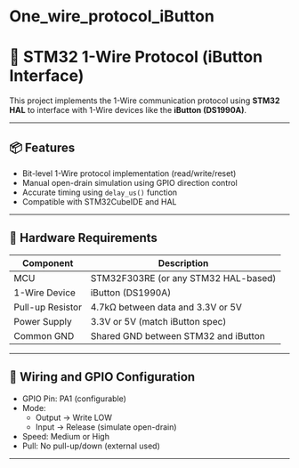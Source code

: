 # One_wire_protocol_iButton

# 🔌 STM32 1-Wire Protocol (iButton Interface)

This project implements the 1-Wire communication protocol using **STM32 HAL** to interface with 1-Wire devices like the **iButton (DS1990A)**.

---

## 📦 Features

- Bit-level 1-Wire protocol implementation (read/write/reset)
- Manual open-drain simulation using GPIO direction control
- Accurate timing using `delay_us()` function
- Compatible with STM32CubeIDE and HAL

---

## 🧰 Hardware Requirements

| Component        | Description                         |
|------------------|-------------------------------------|
| MCU              | STM32F303RE (or any STM32 HAL-based)|
| 1-Wire Device    | iButton (DS1990A)                   |
| Pull-up Resistor | 4.7kΩ between data and 3.3V or 5V   |
| Power Supply     | 3.3V or 5V (match iButton spec)     |
| Common GND       | Shared GND between STM32 and iButton|

---

## 🔌 Wiring and GPIO Configuration

- GPIO Pin: PA1 (configurable)
- Mode:
  - Output → Write LOW
  - Input  → Release (simulate open-drain)
- Speed: Medium or High
- Pull: No pull-up/down (external used)

---
